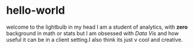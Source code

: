 # hello-world
welcome to the lightbulb in my head
I am a student of analytics, with **zero** background in math or stats but I am obsessed with *Data Vis* and how useful it can be in a client setting.I also think its just v cool and creative.
